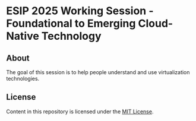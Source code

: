 # ESIP 2025 Working Session - Foundational to Emerging Cloud-Native Technology

## About

The goal of this session is to help people understand and use virtualization technologies.

## License

Content in this repository is licensed under the [MIT License](LICENSE.txt).
